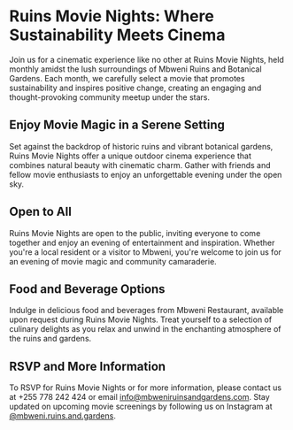 # Ruins Movie Nights: Where Sustainability Meets Cinema

Join us for a cinematic experience like no other at Ruins Movie Nights, held monthly amidst the lush surroundings of Mbweni Ruins and Botanical Gardens. Each month, we carefully select a movie that promotes sustainability and inspires positive change, creating an engaging and thought-provoking community meetup under the stars.

## Enjoy Movie Magic in a Serene Setting

Set against the backdrop of historic ruins and vibrant botanical gardens, Ruins Movie Nights offer a unique outdoor cinema experience that combines natural beauty with cinematic charm. Gather with friends and fellow movie enthusiasts to enjoy an unforgettable evening under the open sky.

## Open to All

Ruins Movie Nights are open to the public, inviting everyone to come together and enjoy an evening of entertainment and inspiration. Whether you're a local resident or a visitor to Mbweni, you're welcome to join us for an evening of movie magic and community camaraderie.

## Food and Beverage Options

Indulge in delicious food and beverages from Mbweni Restaurant, available upon request during Ruins Movie Nights. Treat yourself to a selection of culinary delights as you relax and unwind in the enchanting atmosphere of the ruins and gardens.

## RSVP and More Information

To RSVP for Ruins Movie Nights or for more information, please contact us at +255 778 242 424 or email info@mbweniruinsandgardens.com. Stay updated on upcoming movie screenings by following us on Instagram at [@mbweni.ruins.and.gardens](https://www.instagram.com/mbweni.ruins.and.gardens/).

